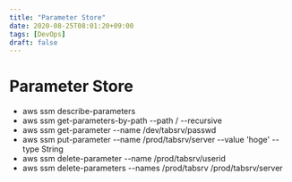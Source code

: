 ```yaml
---
title: "Parameter Store"
date: 2020-08-25T08:01:20+09:00
tags: [DevOps]
draft: false
---
```


# Parameter Store

* aws ssm describe-parameters
* aws ssm get-parameters-by-path --path / --recursive
* aws ssm get-parameter --name /dev/tabsrv/passwd
* aws ssm put-parameter --name /prod/tabsrv/server --value 'hoge' --type String
* aws ssm delete-parameter --name /prod/tabsrv/userid
* aws ssm delete-parameters --names /prod/tabsrv /prod/tabsrv/server
	
